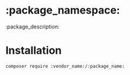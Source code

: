 # :package_namespace:

:package_description:

# Installation

```
composer require :vendor_name:/:package_name:
```